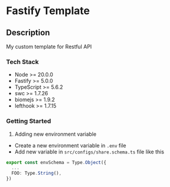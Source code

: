 # Fastify Template

## Description

My custom template for Restful API

### Tech Stack

- Node >= 20.0.0
- Fastify >= 5.0.0
- TypeScript >= 5.6.2
- swc >= 1.7.26
- biomejs >= 1.9.2
- lefthook >= 1.7.15

### Getting Started

1. Adding new environment variable

- Create a new environment variable in `.env` file
- Add new variable in `src/configs/share.schema.ts` file like this

```ts
export const envSchema = Type.Object({
  ...
  FOO: Type.String(),
})
